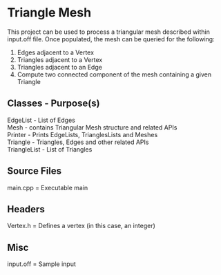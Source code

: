 # Triangle Mesh
This project can be used to process a triangular mesh described within input.off file. Once populated, the mesh can be queried for the following:
1. Edges adjacent to a Vertex
2. Triangles adjacent to a Vertex
3. Triangles adjacent to an Edge
4. Compute two connected component of the mesh containing a given Triangle

## Classes - Purpose(s)
EdgeList - List of Edges<br />
Mesh - contains Triangular Mesh structure and related APIs<br />
Printer - Prints EdgeLists, TrianglesLists and Meshes<br />
Triangle - Triangles, Edges and other related APIs<br />
TriangleList - List of Triangles

## Source Files
main.cpp = Executable main

## Headers
Vertex.h = Defines a vertex (in this case, an integer)

## Misc
input.off = Sample input
